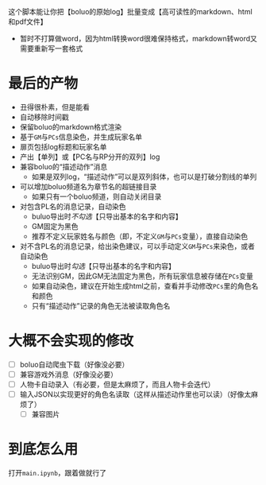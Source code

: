 这个脚本能让你把【boluo的原始log】批量变成【高可读性的markdown、html和pdf文件】
- 暂时不打算做word，因为html转换word很难保持格式，markdown转word又需要重新写一套格式

# 最后的产物

- 丑得很朴素，但是能看
- 自动移除时间戳
- 保留boluo的markdown格式渲染
- 基于`GM`与`PCs`信息染色，并生成玩家名单
- 扉页包括log标题和玩家名单
- 产出【单列】或【PC名与RP分开的双列】log
- 兼容boluo的“描述动作”消息
  - 如果是双列log，“描述动作”可以是双列斜体，也可以是打破分割线的单列
- 可以增加boluo频道名为章节名的超链接目录
  - 如果只有一个boluo频道，则自动关闭目录
- 对包含PL名的消息记录，自动染色
  - buluo导出时*不勾选*【只导出基本的名字和内容】
  - GM固定为黑色
  - 推荐不定义玩家姓名与颜色（即，不定义`GM`与`PCs`变量），直接自动染色
- 对不含PL名的消息记录，给出染色建议，可以手动定义`GM`与`PCs`来染色，或者自动染色
  - buluo导出时*勾选*【只导出基本的名字和内容】
  - 无法识别GM，因此GM无法固定为黑色，所有玩家信息被存储在`PCs`变量
  - 如果自动染色，建议在开始生成html之前，查看并手动修改`PCs`里的角色名和颜色
  - 只有“描述动作”记录的角色无法被读取角色名

# 大概不会实现的修改

- [ ] boluo自动爬虫下载（好像没必要）
- [ ] 兼容游戏外消息（好像没必要）
- [ ] 人物卡自动录入（有必要，但是太麻烦了，而且人物卡会迭代）
- [ ] 输入JSON以实现更好的角色名读取（这样从描述动作里也可以读）（好像太麻烦了）
  - [ ] 兼容图片

# 到底怎么用

打开`main.ipynb`，跟着做就行了
